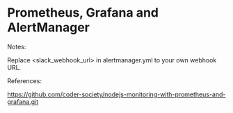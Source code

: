 # Prometheus, Grafana and AlertManager

Notes:

Replace <slack_webhook_url> in alertmanager.yml to your own webhook URL.

References:

https://github.com/coder-society/nodejs-monitoring-with-prometheus-and-grafana.git
